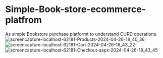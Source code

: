 # Simple-Book-store-ecommerce-platfrom
As simple Bookstore purchase platformt to understand CURD operations.
![screencapture-localhost-62181-Products-2024-04-26-18_40_36](https://github.com/web-dev-nav/Simple-Book-store-ecommerce-platfrom/assets/110724391/9ca0dea5-4d31-46ed-8561-c337ce8c217f)
![screencapture-localhost-62181-Cart-2024-04-26-18_43_22](https://github.com/web-dev-nav/Simple-Book-store-ecommerce-platfrom/assets/110724391/f4dee445-0ec9-45e6-8004-ceaa5cc2c0fd)
![screencapture-localhost-62181-Checkout-aspx-2024-04-26-18_43_45](https://github.com/web-dev-nav/Simple-Book-store-ecommerce-platfrom/assets/110724391/2a8ee28a-e09e-4136-9024-444471354658)
